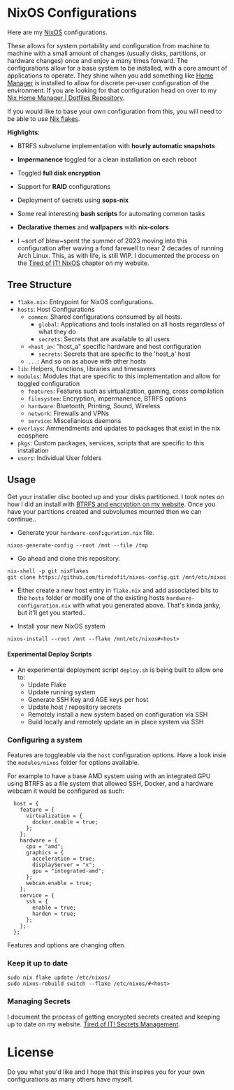 #  NixOS Configurations

Here are my [NixOS](https://nixos.org/) configurations.

These allows for system portability and configuration from machine to machine with a small amount of changes (usually disks, partitions, or hardware changes) once and enjoy a many times forward. The configurations allow for a base system to be installed, with a core amount of applications to operate. They shine when you add something like [Home Manager](https://nix-community.github.io/home-manager/) is installed to allow for discrete per-user configuration of the environment. If you are looking for that configuration head on over to my [Nix Home Manager | Dotfiles Repository](https://github.com/tiredofit/dotfiles).

If you would like to base your own configuration from this, you will need to be able to use [Nix flakes](https://nixos.wiki/wiki/Flakes).

**Highlights**:

- BTRFS subvolume implementation with **hourly automatic snapshots**
- **Impermanence** toggled for a clean installation on each reboot
- Toggled **full disk encryption**
- Support for **RAID** configurations
- Deployment of secrets using **sops-nix**
- Some real interesting **bash scripts** for automating common tasks
- **Declarative** **themes** and **wallpapers** with **nix-colors**

- I ~sort of blew~spent the summer of 2023 moving into this configuration after waving a fond farewell to near 2 decades of running Arch Linux. This, as with life, is still WIP. I documented the process on the [Tired of IT! NixOS](https://notes.tiredofit.ca/books/linux/chapter/nixos) chapter on my website.

## Tree Structure

- `flake.nix`: Entrypoint for NixOS configurations.
- `hosts`: Host Configurations
  - `common`: Shared configurations consumed by all hosts.
    - `global`: Applications and tools installed on all hosts regardless of what they do
    - `secrets`: Secrets that are available to all users
  - `<host_a>`: "host_a" specific hardware and host configuration
    - `secrets`: Secrets that are specific to the 'host_a' host
  - `...`: And so on as above with other hosts
- `lib`: Helpers, functions, libraries and timesavers
- `modules`: Modules that are specific to this implementation and allow for toggled configuration
  - `features`: Features such as virtualization, gaming, cross compilation
  - `filesystem`: Encryption, impermanence, BTRFS options
  - `hardware`: Bluetooth, Printing, Sound, Wireless
  - `network`: Firewalls and VPNs
  - `service`: Miscellanious daemons
- `overlays`: Ammendments and updates to packages that exist in the nix ecosphere
- `pkgs`: Custom packages, services, scripts that are specific to this installation
- `users`: Individual User folders

## Usage

Get your installer disc booted up and your disks partitioned. I took notes on how I did an install with [BTRFS and encryption on my website](https://notes.tiredofit.ca/books/linux/page/installing-nixos-encrypted-btrfs-impermanance). Once you have your partitions created and subvolumes mounted then we can continue..

- Generate your `hardware-configuration.nix` file.

```
nixos-generate-config --root /mnt --file /tmp
```

- Go ahead and clone this repository.

```
nix-shell -p git nixFlakes
git clone https://github.com/tiredofit/nixos-config.git /mnt/etc/nixos
```

- Either create a new host entry in `flake.nix` and add associated bits to the `hosts` folder or modify one of the existing hosts `hardware-configuration.nix` with what you generated above. That's kinda janky, but it'll get you started..

- Install your new NixOS system

```
nixos-install --root /mnt --flake /mnt/etc/nixos#<host>
```

#### Experimental Deploy Scripts

- An experimental deployment script `deploy.sh` is being built to allow one to:
  - Update Flake
  - Update running system
  - Generate SSH Key and AGE keys per host
  - Update host / repository secrets
  - Remotely install a new system based on configuration via SSH
  - Build locally and remotely update an in place system via SSH

### Configuring a system

Features are toggleable via the `host` configuration options. Have a look insie the `modules/nixos` folder for options available.

For example to have a base AMD system using with an integrated GPU using BTRFS as a file system that allowed SSH, Docker, and a hardware webcam it would be configured as such:

```
  host = {
    feature = {
      virtualization = {
        docker.enable = true;
      };
    };
    hardware = {
      cpu = "amd";
      graphics = {
        acceleration = true;
        displayServer = "x";
        gpu = "integrated-amd";
      };
      webcam.enable = true;
    };
    service = {
      ssh = {
        enable = true;
        harden = true;
      };
    };
  };
```

Features and options are changing often.

### Keep it up to date

```
sudo nix flake update /etc/nixos/
sudo nixos-rebuild switch --flake /etc/nixos/#<host>
```

### Managing Secrets

I document the process of getting encrypted secrets created and keeping up to date on my website. [Tired of IT! Secrets Management](https://notes.tiredofit.ca/books/linux/page/secrets-management).

# License

Do you what you'd like and I hope that this inspires you for your own configurations as many others have myself.
